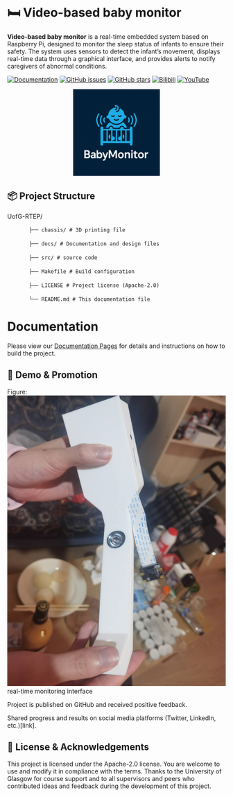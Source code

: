 # 🛏️ Video-based baby monitor

**Video-based baby monitor** is a real-time embedded system based on Raspberry Pi, designed to monitor the sleep status of infants to ensure their safety. The system uses sensors to detect the infant’s movement, displays real-time data through a graphical interface, and provides alerts to notify caregivers of abnormal conditions.



[![Documentation](https://img.shields.io/badge/docs-mkdocs-lightgrey.svg?style=flat)](https://qicoco97.github.io/UofG-RTEP/)
[![GitHub issues](https://img.shields.io/github/issues/qicoco97/UofG-RTEP.svg)](https://github.com/Qicoco97/UofG-RTEP/issues)
[![GitHub stars](https://img.shields.io/github/stars/qicoco97/UofG-RTEP.svg)](https://github.com/qicoco97/UofG-RTEP/stargazers)
[![Bilibili](https://img.shields.io/badge/Bilibili-Video-ff69b4)](https://b23.tv/2XWn9GX)
[![YouTube](https://img.shields.io/badge/YouTube-Video%20Demo-ff0000)](https://youtu.be/0SxoRG_W2z0?feature=shared)
<p align="center">
  <img src="img/logo.png" width="200" alt="BabyMonitor Logo">
</p>

## 📦 Project Structure
UofG-RTEP/ 


           ├── chassis/ # 3D printing file
           
           ├── docs/ # Documentation and design files 
           
           ├── src/ # source code
           
           ├── Makefile # Build configuration 
           
           ├── LICENSE # Project license (Apache-2.0) 
           
           └── README.md # This documentation file

# Documentation

Please view our [Documentation Pages](https://qicoco97.github.io/UofG-RTEP/) for details and instructions on how to build the project.

## 📸 Demo & Promotion
Figure:![demo](./img/demo.jpg)  real-time monitoring interface

Project is published on GitHub and received positive feedback.

Shared progress and results on social media platforms (Twitter, LinkedIn, etc.)[link].

## 📄 License & Acknowledgements
This project is licensed under the Apache-2.0 license. You are welcome to use and modify it in compliance with the terms. Thanks to the University of Glasgow for course support and to all supervisors and peers who contributed ideas and feedback during the development of this project.
